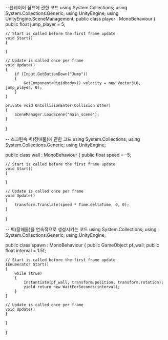--플레이어 점프에 관한 코드
using System.Collections;
using System.Collections.Generic;
using UnityEngine;
using UnityEngine.SceneManagement;
public class player : MonoBehaviour
{
public float jump_player = 5;

    // Start is called before the first frame update
    void Start()
    {
        
    }

    // Update is called once per frame
    void Update()
    {
        if (Input.GetButtonDown("Jump"))
        {
            GetComponent<Rigidbody>().velocity = new Vector3(0, jump_player, 0);
        }
    }

    private void OnCollisionEnter(Collision other)
    {
        SceneManager.LoadScene("main_scene");
    }
}

-- 스크린속 벽(장애물)에 관한 코드
using System.Collections;
using System.Collections.Generic;
using UnityEngine;

public class wall : MonoBehaviour
{
public float speed = -5;

    // Start is called before the first frame update
    void Start()
    {
        
    }

    // Update is called once per frame
    void Update()
    {
        transform.Translate(speed * Time.deltaTime, 0, 0);
    }
}

-- 벽(장애물)을 연속적으로 생성시키는 코드
using System.Collections;
using System.Collections.Generic;
using UnityEngine;

public class spawn : MonoBehaviour
{
public GameObject pf_wall;
public float interval = 1.5f;

    // Start is called before the first frame update
    IEnumerator Start()
    {
        while (true)
        {
            Instantiate(pf_wall, transform.position, transform.rotation);
            yield return new WaitForSeconds(interval);
        }
    }

    // Update is called once per frame
    void Update()
    {
        
    }
}

